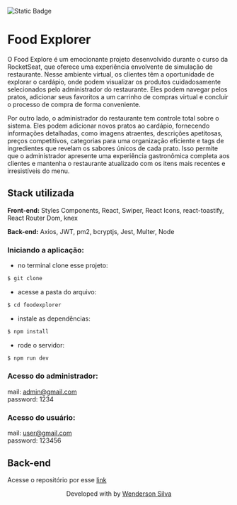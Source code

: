 ![Static Badge](https://img.shields.io/badge/In%20Development-purple)

# Food Explorer 

O Food Explore é um emocionante projeto desenvolvido durante o curso da RocketSeat, que oferece uma experiência envolvente de simulação de restaurante. Nesse ambiente virtual, os clientes têm a oportunidade de explorar o cardápio, onde podem visualizar os produtos cuidadosamente selecionados pelo administrador do restaurante. Eles podem navegar pelos pratos, adicionar seus favoritos a um carrinho de compras virtual e concluir o processo de compra de forma conveniente.

Por outro lado, o administrador do restaurante tem controle total sobre o sistema. Eles podem adicionar novos pratos ao cardápio, fornecendo informações detalhadas, como imagens atraentes, descrições apetitosas, preços competitivos, categorias para uma organização eficiente e tags de ingredientes que revelam os sabores únicos de cada prato. Isso permite que o administrador apresente uma experiência gastronômica completa aos clientes e mantenha o restaurante atualizado com os itens mais recentes e irresistíveis do menu.

## Stack utilizada

**Front-end:** 
Styles Components, 
React, 
Swiper,
React Icons,
react-toastify,
React Router Dom,
knex


**Back-end:** 
Axios, 
JWT,
pm2, 
bcryptjs, 
Jest, 
Multer, 
Node 


### Iniciando a aplicação:

- no terminal clone esse projeto:

```bash
$ git clone 
```

- acesse a pasta do arquivo:

```bash
$ cd foodexplorer
```

- instale as dependências:

```bash
$ npm install
```

- rode o servidor:

```bash
$ npm run dev


```

### Acesso do administrador:

mail: admin@gmail.com</br>
password: 1234

### Acesso do usuário:

mail: user@gmail.com</br>
password: 123456

##  Back-end

Acesse o repositório por esse [link](https://github.com/Wenderlord/Food-Explorer-API2)

<p align="center">Developed with  by <a href="https://github.com/Wenderlord" target="_blank">Wenderson Silva</a></p>